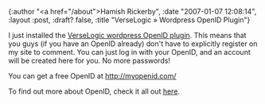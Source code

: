 {:author "<a href=\"/about\">Hamish Rickerby</a>", :date "2007-01-07 12:08:14", :layout :post, :draft? false, :title "VerseLogic » Wordpress OpenID Plugin"}

I just installed the <a href="http://verselogic.net/projects/wordpress/wordpress-openid-plugin/">VerseLogic wordpress OpenID plugin</a>.  This means that you guys (if you have an OpenID already) don't have to explicitly register on my site to comment.  You can just log in with your OpenID, and an account will be created here for you.  No more passwords!

You can get a free OpenID at <a href="http://myopenid.com/">http://myopenid.com/</a>

To find out more about OpenID, check it all out <a href="http://openid.net/">here</a>.

 
